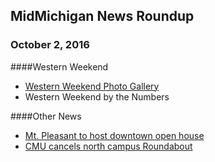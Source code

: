 ## MidMichigan News Roundup
### October 2, 2016

####Western Weekend
* [Western Weekend Photo Gallery](http://www.themorningsun.com/general-news/20161002/western-weekend-by-the-numbers)
* Western Weekend by the Numbers

####Other News
* [Mt. Pleasant to host downtown open house](http://www.themorningsun.com/general-news/20161002/mt-pleasant-to-host-downtown-open-house)
* [CMU cancels north campus Roundabout](http://www.themorningsun.com/general-news/20161002/cmu-cancels-north-campus-roundabout)
